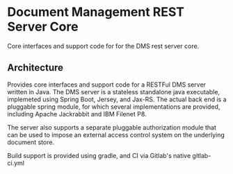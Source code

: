# Document Management REST Server Core

Core interfaces and support code for for the DMS rest server core.

## Architecture

Provides core interfaces and support code for a RESTFul DMS server written in Java. The DMS server is a stateless standalone java executable, implemeted using Spring Boot, Jersey, and Jax-RS. The actual back end is a pluggable spring module, for which several implementations are provided, including Apache Jackrabbit and IBM Filenet P8.

The server also supports a separate pluggable authorization module that can be used to impose an external access control system on the underlying document store.

Build support is provided using gradle, and CI via Gitlab's native gitlab-ci.yml


